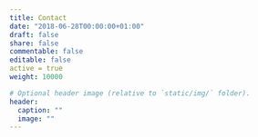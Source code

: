 ```yaml
---
title: Contact
date: "2018-06-28T00:00:00+01:00"
draft: false
share: false
commentable: false
editable: false
active = true
weight: 10000

# Optional header image (relative to `static/img/` folder).
header:
  caption: ""
  image: ""
---
```


<script src="https://formspree.io/js/formbutton-v1.min.js" defer>
</script>
<script>
    window.formbutton=window.formbutton||function(){(formbutton.q=formbutton.q||[]).push(arguments)};
    formbutton("create", {action: "https://formspree.io/xrgyavgk"})
</script>

